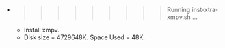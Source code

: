 * >>>>>>>>> Running inst-xtra-xmpv.sh ...
  * Install xmpv.
  * Disk size = 4729648K. Space Used = 48K.

